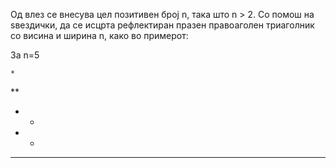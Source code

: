 Од влез се внесува цел позитивен број n, така што n > 2. Со помош на ѕвездички, да се исцрта рефлектиран празен правоаголен триаголник со висина и ширина n, како во примерот:

За n=5

    *
   **
  * *
 *  *
*****
